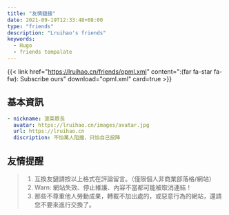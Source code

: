 ```yaml
---
title: "友情鏈接"
date: 2021-09-19T12:33:48+08:00
type: "friends"
description: "Lruihao's friends"
keywords: 
  - Hugo
  - friends tempalate
---
```


<!--
> 暫時不接受友鏈！  
> Warn: 超過兩年為更新或長期挂掉的站點將被取消！ 
-->

{{< link href="https://lruihao.cn/friends/opml.xml" content=":(far fa-star fa-fw): Subscribe ours" download="opml.xml" card=true >}}

## 基本資訊
```yaml
- nickname: 菠菜眾長
  avatar: https://lruihao.cn/images/avatar.jpg
  url: https://lruihao.cn
  discription: 不怕萬人阻擋，只怕自己投降
```

## 友情提醒
> 1. 互換友鏈請按以上格式在評論留言。（僅限個人非商業部落格/網站）
> 2. Warn: 網站失效、停止維護、內容不當都可能被取消連結！
> 3. 那些不尊重他人勞動成果，轉載不加出處的，或惡意行為的網站，還請您不要來進行交換了。